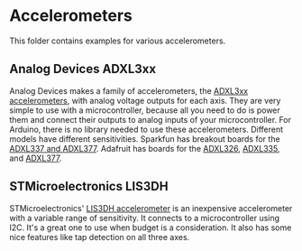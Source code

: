 # Accelerometers

This folder contains examples for various accelerometers.

## Analog Devices ADXL3xx

Analog Devices makes a family of accelerometers, the [ADXL3xx accelerometers](https://www.analog.com/en/parametricsearch/11175#/p4503=select%20all&p4504=select%20all&sel=row33|row34|row31|row48), with analog voltage outputs for each axis. They are very simple to use with a microcontroller, because all you need to do is power them and connect their outputs to analog inputs of your microcontroller.  For Arduino, there is no library needed to use these accelerometers. Different models have different sensitivities. Sparkfun has breakout boards for the [ADXL337 and ADXL377](https://learn.sparkfun.com/tutorials/adxl337-and-adxl377-accelerometer-hookup-guide). Adafruit has boards for the [ADXL326](https://www.adafruit.com/product/1018), [ADXL335](https://www.adafruit.com/product/163), and [ADXL377](https://www.adafruit.com/product/1413).

## STMicroelectronics LIS3DH

STMicroelectronics' [LIS3DH accelerometer](https://www.st.com/en/mems-and-sensors/lis3dh.html) is an inexpensive accelerometer with a variable range of sensitivity. It connects to a microcontroller using I2C. It's a great one to use when budget is a consideration. It also has some nice features like tap detection on all three axes.